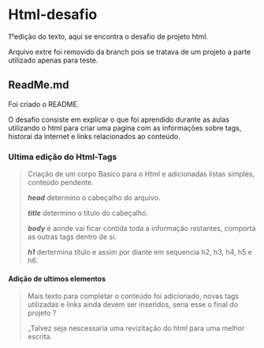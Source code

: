 # Html-desafio
1°edição do texto, aqui se encontra o desafio de projeto html.

Arquivo extre foi removido da branch pois se tratava de um projeto a parte utilizado apenas para teste.
## ReadMe.md
Foi criado o README.

O desafio consiste em explicar o que foi aprendido durante as aulas utilizando o html para criar uma pagina com as informações sobre tags, historai da internet e links relacionados ao conteúdo.
### Ultima edição do Html-Tags

>Criação de um corpo Basíco para o Html e adicionadas listas simples, conteúdo pendente.
>
>_**head**_ determino o cabeçalho do arquivo.
>
>_**title**_ determino o titulo do cabeçalho.
>
>_**body**_ é aonde vai ficar contida toda a informação restantes, comporta as outras tags dentro de sí.
>
>_**h1**_ dertermina título e assim por diante em sequencia h2, h3, h4, h5 e h6.

#### Adição de ultimos elementos

>Mais texto para completar o conteúdo foi adicionado, novas tags utilizadas e
links ainda devem ser inseridos, seria esse o final do projeto ?
>
>_Talvez seja nescessaria uma revizitação do html para uma melhor escrita.
